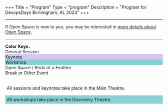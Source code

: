 +++
Title = "Program"
Type = "program"
Description = "Program for DevopsDays Birmingham, AL 2023"
+++

<div class = "row">
  <div class = "col">
    <hr />
    If Open Space is new to you, you may be interested in <a href="/pages/open-space-format">more details about Open Space</a>. <br />
    <hr />
  </div>
</div>

<div>
<b>Color Keys:</b>
<div class="col-lg-2 col-md-3 program-element program-talk">General Session</div>
<div class="col-lg-2 col-md-3 program-element" style="background:#d5c5ef;">Keynote</div>
<div class="col-lg-2 col-md-3 program-element" style="background:#8ad0d3;">Workshop</div>
<div class="col-lg-2 col-md-3 program-element program-open-space">Open Space / Birds of a Feather</div>
<div class="col-lg-2 col-md-3 program-element program-custom">Break or Other Event</div>
<br />
</div>

<div class="program-talk" style="padding: 5px; margin-top: 10px; margin-bottom: 10px;">
  All sessions and keynotes take place in the Main Theatre. 

</div>
<div style="padding: 5px; margin-top: 10px; margin-bottom: 10px; background:#8ad0d3;">
  All workshops take place in the Discovery Theatre. 

</div>